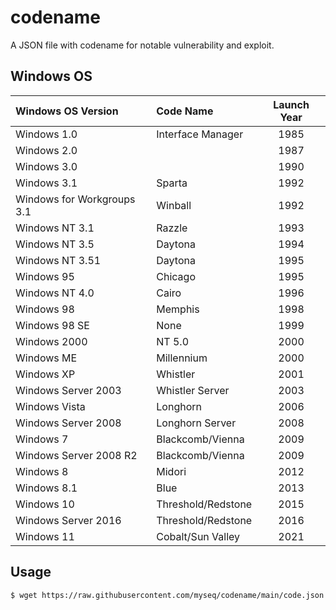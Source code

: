 # codename

A JSON file with codename for notable vulnerability and exploit.

## Windows OS

| Windows OS Version             | Code Name          | Launch Year |
| :----------------------------- | :----------------- | :---------: |
| Windows 1.0                    | Interface Manager  | 1985        |
| Windows 2.0                    | <None>             | 1987        |
| Windows 3.0                    | <None>             | 1990        |
| Windows 3.1                    | Sparta             | 1992        |
| Windows for Workgroups 3.1     | Winball            | 1992        |
| Windows NT 3.1                 | Razzle             | 1993        |
| Windows NT 3.5                 | Daytona            | 1994        |
| Windows NT 3.51                | Daytona            | 1995        |
| Windows 95                     | Chicago            | 1995        |
| Windows NT 4.0                 | Cairo              | 1996        |
| Windows 98                     | Memphis            | 1998        |
| Windows 98 SE                  | None               | 1999        |
| Windows 2000                   | NT 5.0             | 2000        |
| Windows ME                     | Millennium         | 2000        |
| Windows XP                     | Whistler           | 2001        |
| Windows Server 2003            | Whistler Server    | 2003        |
| Windows Vista                  | Longhorn           | 2006        |
| Windows Server 2008            | Longhorn Server    | 2008        |
| Windows 7                      | Blackcomb/Vienna   | 2009        |
| Windows Server 2008 R2         | Blackcomb/Vienna   | 2009        |
| Windows 8                      | Midori             | 2012        |
| Windows 8.1                    | Blue               | 2013        |
| Windows 10                     | Threshold/Redstone | 2015        |
| Windows Server 2016            | Threshold/Redstone | 2016        |
| Windows 11                     | Cobalt/Sun Valley  | 2021        |

## Usage

```console
$ wget https://raw.githubusercontent.com/myseq/codename/main/code.json
```

